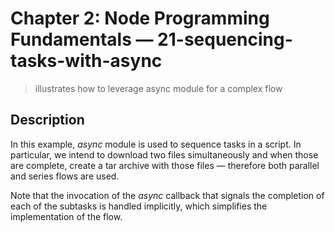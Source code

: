 # Chapter 2: Node Programming Fundamentals &mdash; 21-sequencing-tasks-with-async
> illustrates how to leverage async module for a complex flow

## Description
In this example, *async* module is used to sequence tasks in a script. In particular, we intend to download two files simultaneously and when those are complete, create a tar archive with those files &mdash; therefore both parallel and series flows are used.

Note that the invocation of the *async* callback that signals the completion of each of the subtasks is handled implicitly, which simplifies the implementation of the flow.

